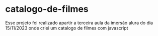 # catalogo-de-filmes
Esse projeto foi realizado apartir a terceira aula da imersão alura do dia 15/11/2023 onde criei um catalogo de filmes com javascript
